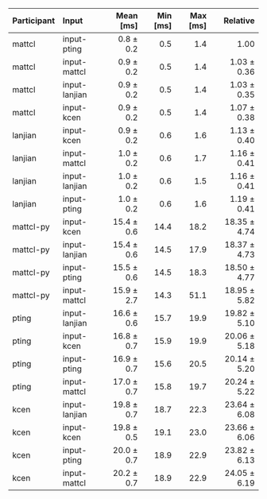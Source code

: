 | Participant | Input | Mean [ms] | Min [ms] | Max [ms] | Relative |
|:---|:---|---:|---:|---:|---:|
| mattcl | input-pting | 0.8 ± 0.2 | 0.5 | 1.4 | 1.00 |
| mattcl | input-mattcl | 0.9 ± 0.2 | 0.5 | 1.4 | 1.03 ± 0.36 |
| mattcl | input-lanjian | 0.9 ± 0.2 | 0.5 | 1.4 | 1.03 ± 0.35 |
| mattcl | input-kcen | 0.9 ± 0.2 | 0.5 | 1.4 | 1.07 ± 0.38 |
| lanjian | input-kcen | 0.9 ± 0.2 | 0.6 | 1.6 | 1.13 ± 0.40 |
| lanjian | input-mattcl | 1.0 ± 0.2 | 0.6 | 1.7 | 1.16 ± 0.41 |
| lanjian | input-lanjian | 1.0 ± 0.2 | 0.6 | 1.5 | 1.16 ± 0.41 |
| lanjian | input-pting | 1.0 ± 0.2 | 0.6 | 1.6 | 1.19 ± 0.41 |
| mattcl-py | input-kcen | 15.4 ± 0.6 | 14.4 | 18.2 | 18.35 ± 4.74 |
| mattcl-py | input-lanjian | 15.4 ± 0.6 | 14.5 | 17.9 | 18.37 ± 4.73 |
| mattcl-py | input-pting | 15.5 ± 0.6 | 14.5 | 18.3 | 18.50 ± 4.77 |
| mattcl-py | input-mattcl | 15.9 ± 2.7 | 14.3 | 51.1 | 18.95 ± 5.82 |
| pting | input-lanjian | 16.6 ± 0.6 | 15.7 | 19.9 | 19.82 ± 5.10 |
| pting | input-kcen | 16.8 ± 0.7 | 15.9 | 19.9 | 20.06 ± 5.18 |
| pting | input-pting | 16.9 ± 0.7 | 15.6 | 20.5 | 20.14 ± 5.20 |
| pting | input-mattcl | 17.0 ± 0.7 | 15.8 | 19.7 | 20.24 ± 5.22 |
| kcen | input-lanjian | 19.8 ± 0.7 | 18.7 | 22.3 | 23.64 ± 6.08 |
| kcen | input-kcen | 19.8 ± 0.5 | 19.1 | 23.0 | 23.66 ± 6.06 |
| kcen | input-pting | 20.0 ± 0.7 | 18.9 | 22.9 | 23.82 ± 6.13 |
| kcen | input-mattcl | 20.2 ± 0.7 | 18.9 | 22.9 | 24.05 ± 6.19 |

